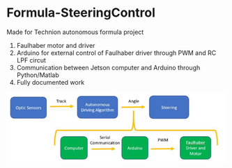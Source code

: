 # Formula-SteeringControl
Made for Technion autonomous formula project

1) Faulhaber motor and driver
2) Arduino for external control of Faulhaber driver through PWM and RC LPF circut
3) Communication between Jetson computer and Arduino through Python/Matlab
4) Fully documented work

![Alt text](Documentation/WorkFlow.jpg?raw=true "WorkFlow")